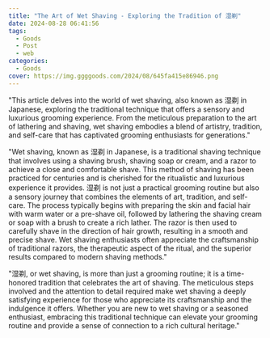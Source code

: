 ```yaml
---
title: "The Art of Wet Shaving - Exploring the Tradition of 湿剃"
date: 2024-08-28 06:41:56
tags:
  - Goods
  - Post
  - web
categories:
  - Goods
cover: https://img.ggggoods.com/2024/08/645fa415e86946.png
---
```


"This article delves into the world of wet shaving, also known as 湿剃 in Japanese, exploring the traditional technique that offers a sensory and luxurious grooming experience. From the meticulous preparation to the art of lathering and shaving, wet shaving embodies a blend of artistry, tradition, and self-care that has captivated grooming enthusiasts for generations."

"Wet shaving, known as 湿剃 in Japanese, is a traditional shaving technique that involves using a shaving brush, shaving soap or cream, and a razor to achieve a close and comfortable shave. This method of shaving has been practiced for centuries and is cherished for the ritualistic and luxurious experience it provides. 湿剃 is not just a practical grooming routine but also a sensory journey that combines the elements of art, tradition, and self-care. The process typically begins with preparing the skin and facial hair with warm water or a pre-shave oil, followed by lathering the shaving cream or soap with a brush to create a rich lather. The razor is then used to carefully shave in the direction of hair growth, resulting in a smooth and precise shave. Wet shaving enthusiasts often appreciate the craftsmanship of traditional razors, the therapeutic aspect of the ritual, and the superior results compared to modern shaving methods."

"湿剃, or wet shaving, is more than just a grooming routine; it is a time-honored tradition that celebrates the art of shaving. The meticulous steps involved and the attention to detail required make wet shaving a deeply satisfying experience for those who appreciate its craftsmanship and the indulgence it offers. Whether you are new to wet shaving or a seasoned enthusiast, embracing this traditional technique can elevate your grooming routine and provide a sense of connection to a rich cultural heritage."

